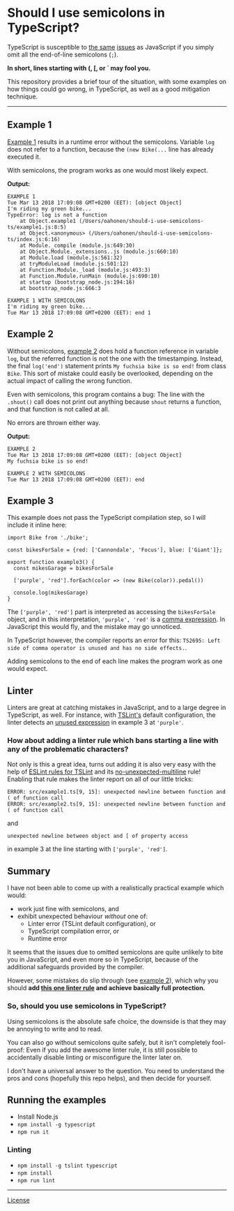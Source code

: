 # Should I use semicolons in TypeScript?

TypeScript is susceptible to [the same](https://standardjs.com/rules.html#semicolons) [issues](https://hackernoon.com/an-open-letter-to-javascript-leaders-regarding-no-semicolons-82cec422d67d) as JavaScript if you simply omit all the end-of-line semicolons (`;`).

**In short, lines starting with (, [, or ` may fool you.**

This repository provides a brief tour of the situation, with some examples on how things could go wrong, in TypeScript, as well as a good mitigation technique.

---

## Example 1

[Example 1](src/example1.ts) results in a runtime error without the semicolons. Variable `log` does not refer to a function, because the `(new Bike(...` line has already executed it.

With semicolons, the program works as one would most likely expect.

**Output:**

```
EXAMPLE 1
Tue Mar 13 2018 17:09:08 GMT+0200 (EET): [object Object]
I'm riding my green bike...
TypeError: log is not a function
    at Object.example1 (/Users/oahonen/should-i-use-semicolons-ts/example1.js:8:5)
    at Object.<anonymous> (/Users/oahonen/should-i-use-semicolons-ts/index.js:6:16)
    at Module._compile (module.js:649:30)
    at Object.Module._extensions..js (module.js:660:10)
    at Module.load (module.js:561:32)
    at tryModuleLoad (module.js:501:12)
    at Function.Module._load (module.js:493:3)
    at Function.Module.runMain (module.js:690:10)
    at startup (bootstrap_node.js:194:16)
    at bootstrap_node.js:666:3

EXAMPLE 1 WITH SEMICOLONS
I'm riding my green bike...
Tue Mar 13 2018 17:09:08 GMT+0200 (EET): end 1
```

## Example 2

Without semicolons, [example 2](src/example2.ts) does hold a function reference in variable `log`, but the referred function is not the one with the timestamping. Instead, the final `log('end')` statement prints `My fuchsia bike is so end!` from class `Bike`. This sort of mistake could easily be overlooked, depending on the actual impact of calling the wrong function.

Even with semicolons, this program contains a bug: The line with the `.shout()` call does not print out anything because `shout` returns a function, and that function is not called at all.

No errors are thrown either way.

**Output:**

```
EXAMPLE 2
Tue Mar 13 2018 17:09:08 GMT+0200 (EET): [object Object]
My fuchsia bike is so end!

EXAMPLE 2 WITH SEMICOLONS
Tue Mar 13 2018 17:09:08 GMT+0200 (EET): end
```

## Example 3

This example does not pass the TypeScript compilation step, so I will include it inline here:
```
import Bike from './bike';

const bikesForSale = {red: ['Cannondale', 'Focus'], blue: ['Giant']};

export function example3() {
  const mikesGarage = bikesForSale

  ['purple', 'red'].forEach(color => (new Bike(color)).pedal())

  console.log(mikesGarage)
}
```

The `['purple', 'red']` part is interpreted as accessing the `bikesForSale` object, and in this interpretation, `'purple', 'red'` is a [comma expression](https://developer.mozilla.org/en-US/docs/Web/JavaScript/Reference/Operators/Comma_Operator). In JavaScript this would fly, and the mistake may go unnoticed.

In TypeScript however, the compiler reports an error for this: `TS2695: Left side of comma operator is unused and has no side effects.`.

Adding semicolons to the end of each line makes the program work as one would expect.

## Linter

Linters are great at catching mistakes in JavaScript, and to a large degree in TypeScript, as well. For instance, with [TSLint's](https://palantir.github.io/tslint/) default configuration, the linter detects an [unused expression](https://palantir.github.io/tslint/rules/no-unused-expression/) in example 3 at `'purple'`.

### How about adding a linter rule which bans starting a line with any of the problematic characters?

Not only is this a great idea, turns out adding it is also very easy with the help of [ESLint rules for TSLint](https://github.com/buzinas/tslint-eslint-rules) and its [no-unexpected-multiline](https://eslint.org/docs/rules/no-unexpected-multiline) rule! Enabling that rule makes the linter report on all of our little tricks:
```
ERROR: src/example1.ts[9, 15]: unexpected newline between function and ( of function call
ERROR: src/example2.ts[9, 15]: unexpected newline between function and ( of function call
```
and
```
unexpected newline between object and [ of property access
```
in example 3 at the line starting with `['purple', 'red']`.

## Summary

I have not been able to come up with a realistically practical example which would:
  - work just fine with semicolons, and
  - exhibit unexpected behaviour *without* one of:
    - Linter error (TSLint default configuration), or
    - TypeScript compilation error, or
    - Runtime error

It seems that the issues due to omitted semicolons are quite unlikely to bite you in JavaScript, and even more so in TypeScript, because of the additional safeguards provided by the compiler.

However, some mistakes do slip through (see [example 2](src/example2.ts)), which why you should **add [this one linter rule](https://github.com/buzinas/tslint-eslint-rules/blob/master/src/docs/rules/noUnexpectedMultilineRule.md) and achieve basically full protection.**

### So, should you use semicolons in TypeScript?

Using semicolons is the absolute safe choice, the downside is that they may be annoying to write and to read.

You can also go without semicolons quite safely, but it isn't completely fool-proof: Even if you add the awesome linter rule, it is still possible to accidentally disable linting or misconfigure the linter later on.

I don't have a universal answer to the question. You need to understand the pros and cons (hopefully this repo helps), and then decide for yourself.

## Running the examples

* Install Node.js
* `npm install -g typescript`
* `npm run it`

### Linting

* `npm install -g tslint typescript`
* `npm install`
* `npm run lint`

---

[License](LICENSE.md)
